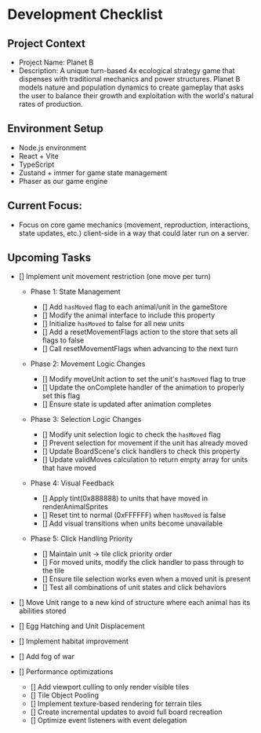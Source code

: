 # Development Checklist

## Project Context
- Project Name: Planet B
- Description: A unique turn-based 4x ecological strategy game that dispenses with traditional mechanics and power structures. Planet B models nature and population dynamics to create gameplay that asks the user to balance their growth and exploitation with the world's natural rates of production. 

## Environment Setup
- Node.js environment
- React + Vite
- TypeScript
- Zustand + immer for game state management
- Phaser as our game engine

## Current Focus:
- Focus on core game mechanics (movement, reproduction, interactions, state updates, etc.) client-side in a way that could later run on a server. 

## Upcoming Tasks

- [] Implement unit movement restriction (one move per turn)
  - Phase 1: State Management
    - [] Add `hasMoved` flag to each animal/unit in the gameStore
    - [] Modify the animal interface to include this property
    - [] Initialize `hasMoved` to false for all new units
    - [] Add a resetMovementFlags action to the store that sets all flags to false
    - [] Call resetMovementFlags when advancing to the next turn
  
  - Phase 2: Movement Logic Changes
    - [] Modify moveUnit action to set the unit's `hasMoved` flag to true
    - [] Update the onComplete handler of the animation to properly set this flag
    - [] Ensure state is updated after animation completes
  
  - Phase 3: Selection Logic Changes
    - [] Modify unit selection logic to check the `hasMoved` flag
    - [] Prevent selection for movement if the unit has already moved
    - [] Update BoardScene's click handlers to check this property
    - [] Update validMoves calculation to return empty array for units that have moved
  
  - Phase 4: Visual Feedback
    - [] Apply tint(0x888888) to units that have moved in renderAnimalSprites
    - [] Reset tint to normal (0xFFFFFF) when `hasMoved` is false
    - [] Add visual transitions when units become unavailable

  - Phase 5: Click Handling Priority
    - [] Maintain unit → tile click priority order
    - [] For moved units, modify the click handler to pass through to the tile
    - [] Ensure tile selection works even when a moved unit is present
    - [] Test all combinations of unit states and click behaviors

- [] Move Unit range to a new kind of structure where each animal has its abilities stored
- [] Egg Hatching and Unit Displacement
- [] Implement habitat improvement
- [] Add fog of war
    
- [] Performance optimizations
  - [] Add viewport culling to only render visible tiles
  - [] Tile Object Pooling
  - [] Implement texture-based rendering for terrain tiles
  - [] Create incremental updates to avoid full board recreation
  - [] Optimize event listeners with event delegation